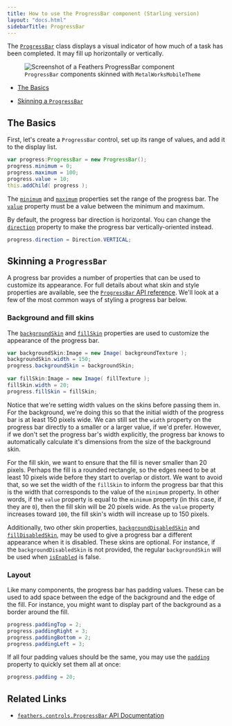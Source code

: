 ```yaml
---
title: How to use the ProgressBar component (Starling version)
layout: "docs.html"
sidebarTitle: ProgressBar
---
```


The [`ProgressBar`](/api-reference/feathers/controls/ProgressBar.html) class displays a visual indicator of how much of a task has been completed. It may fill up horizontally or vertically.

<figure>
<img src="/learn/as3-starling/images/progress-bar.png" srcset="/learn/as3-starling/images/progress-bar@2x.png 2x" alt="Screenshot of a Feathers ProgressBar component" />
<figcaption><code>ProgressBar</code> components skinned with <code>MetalWorksMobileTheme</code></figcaption>
</figure>

- [The Basics](#the-basics)

- [Skinning a `ProgressBar`](#skinning-a-progressbar)

## The Basics

First, let's create a `ProgressBar` control, set up its range of values, and add it to the display list.

```actionscript
var progress:ProgressBar = new ProgressBar();
progress.minimum = 0;
progress.maximum = 100;
progress.value = 10;
this.addChild( progress );
```

The [`minimum`](/api-reference/feathers/controls/ProgressBar.html#minimum) and [`maximum`](/api-reference/feathers/controls/ProgressBar.html#maximum) properties set the range of the progress bar. The [`value`](/api-reference/feathers/controls/ProgressBar.html#value) property must be a value between the minimum and maximum.

By default, the progress bar direction is horizontal. You can change the [`direction`](/api-reference/feathers/controls/ProgressBar.html#direction) property to make the progress bar vertically-oriented instead.

```actionscript
progress.direction = Direction.VERTICAL;
```

## Skinning a `ProgressBar`

A progress bar provides a number of properties that can be used to customize its appearance. For full details about what skin and style properties are available, see the [`ProgressBar` API reference](/api-reference/feathers/controls/ProgressBar.html). We'll look at a few of the most common ways of styling a progress bar below.

### Background and fill skins

The [`backgroundSkin`](/api-reference/feathers/controls/ProgressBar.html#backgroundSkin) and [`fillSkin`](/api-reference/feathers/controls/ProgressBar.html#fillSkin) properties are used to customize the appearance of the progress bar.

```actionscript
var backgroundSkin:Image = new Image( backgroundTexture );
backgroundSkin.width = 150;
progress.backgroundSkin = backgroundSkin;
 
var fillSkin:Image = new Image( fillTexture );
fillSkin.width = 20;
progress.fillSkin = fillSkin;
```

Notice that we're setting width values on the skins before passing them in. For the background, we're doing this so that the initial width of the progress bar is at least 150 pixels wide. We can still set the `width` property on the progress bar directly to a smaller or a larger value, if we'd prefer. However, if we don't set the progress bar's width explicitly, the progress bar knows to automatically calculate it's dimensions from the size of the background skin.

For the fill skin, we want to ensure that the fill is never smaller than 20 pixels. Perhaps the fill is a rounded rectangle, so the edges need to be at least 10 pixels wide before they start to overlap or distort. We want to avoid that, so we set the width of the `fillSkin` to inform the progress bar that this is the width that corresponds to the value of the `minimum` property. In other words, if the `value` property is equal to the `minimum` property (in this case, if they are `0`), then the fill skin will be 20 pixels wide. As the `value` property increases toward `100`, the fill skin's width will increase up to 150 pixels.

Additionally, two other skin properties, [`backgroundDisabledSkin`](/api-reference/feathers/controls/ProgressBar.html#backgroundDisabledSkin) and [`fillDisabledSkin`](/api-reference/feathers/controls/ProgressBar.html#fillDisabledSkin), may be used to give a progress bar a different appearance when it is disabled. These skins are optional. For instance, if the `backgroundDisabledSkin` is not provided, the regular `backgroundSkin` will be used when [`isEnabled`](/api-reference/feathers/core/FeathersControl.html#isEnabled) is false.

### Layout

Like many components, the progress bar has padding values. These can be used to add space between the edge of the background and the edge of the fill. For instance, you might want to display part of the background as a border around the fill.

```actionscript
progress.paddingTop = 2;
progress.paddingRight = 3;
progress.paddingBottom = 2;
progress.paddingLeft = 3;
```

If all four padding values should be the same, you may use the [`padding`](/api-reference/feathers/controls/ProgressBar.html#padding) property to quickly set them all at once:

```actionscript
progress.padding = 20;
```

## Related Links

- [`feathers.controls.ProgressBar` API Documentation](/api-reference/feathers/controls/ProgressBar.html)
